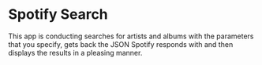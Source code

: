 # Spotify Search


This app is conducting searches for artists and albums with the parameters that you specify, gets back the JSON Spotify responds with and then displays the results in a pleasing manner.
